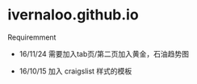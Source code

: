 # ivernaloo.github.io

Requiremment

- 16/11/24  需要加入tab页/第二页加入黄金，石油趋势图

- 16/10/15  加入 craigslist 样式的模板

